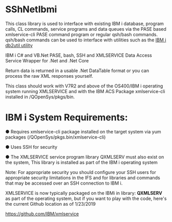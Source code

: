 # SShNetIbmi
This class library is used to interface with existing IBM i database, program calls, CL commands, service programs and 
data queues via the PASE based xmlservice-cli PASE command program or regular qsh/bash commands. qsh/bash commands can be used to interface with utilities such as the [IBM i db2util utility](https://github.com/IBM/ibmi-db2util)

IBM i C# and VB.Net PASE, bash, SSH and XMLSERVICE Data Access Service Wrapper for .Net and .Net Core

Return data is returned in a usable .Net DataTable format or you can process the raw XML responses yourself.
 
This class should work with V7R2 and above of the OS400/IBM i operating system running XMLSERVICE and with the IBM ACS Package xmlservice-cli installed in /QOpenSys/pkgs/bin.
 
# IBM i System Requirements:
 ● Requires xmlservice-cli package installed on the target system via yum packages (/QOpenSys/pkgs.bin/xmlservice-cli)
 
 ● Uses SSH for security
 
 ● The XMLSERVICE service program library QXMLSERV must also exist on the system, This library is installed as part of the IBM i operating system
 
Note: For appropriate security you should configure your SSH users for appropriate security limitations in the IFS and for libraries and commands that may be accessed over an SSH connection to IBM i.

XMLSERVICE is now typically packaged on the IBMi in library: **QXMLSERV** as part of the operating system, but if you want to play with the code, here's the current Github location as of 1/23/2019

https://github.com/IBM/xmlservice
